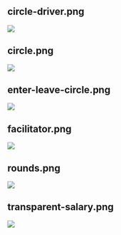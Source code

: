 ## circle-driver.png

![](/img/de/circle/circle-driver.png)

## circle.png

![](/img/de/circle/circle.png)

## enter-leave-circle.png

![](/img/de/circle/enter-leave-circle.png)

## facilitator.png

![](/img/de/circle/facilitator.png)

## rounds.png

![](/img/de/circle/rounds.png)

## transparent-salary.png

![](/img/de/circle/transparent-salary.png)

